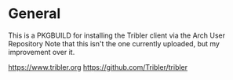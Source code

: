 # General
This is a PKGBUILD for installing the Tribler client via the Arch User Repository
Note that this isn't the one currently uploaded, but my improvement over it.

https://www.tribler.org
https://github.com/Tribler/tribler
